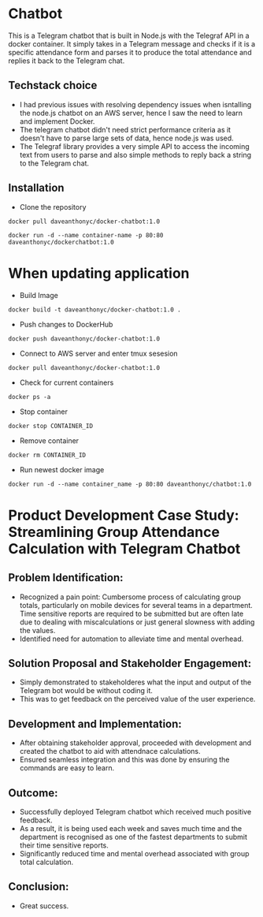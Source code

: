 # Chatbot

This is a Telegram chatbot that is built in Node.js with the Telegraf API in a docker container. It simply takes in a Telegram message and checks if it is a specific attendance form and parses it to produce the total attendance and replies it back to the Telegram chat.

## Techstack choice 
- I had previous issues with resolving dependency issues when isntalling the node.js chatbot on an AWS server, hence I saw the need to learn and implement Docker.
- The telegram chatbot didn't need strict performance criteria as it doesn't have to parse large sets of data, hence node.js was used.
- The Telegraf library provides a very simple API to access the incoming text from users to parse and also simple methods to reply back a string to the Telegram chat.

## Installation
- Clone the repository


`docker pull daveanthonyc/docker-chatbot:1.0`


`docker run -d --name container-name -p 80:80 daveanthonyc/dockerchatbot:1.0`

# When updating application
- Build Image

`docker build -t daveanthonyc/docker-chatbot:1.0 .`

- Push changes to DockerHub

`docker push daveanthonyc/docker-chatbot:1.0`

- Connect to AWS server and enter tmux sesesion

`docker pull daveanthonyc/docker-chatbot:1.0`

- Check for current containers

`docker ps -a`

- Stop container

`docker stop CONTAINER_ID`

- Remove container

`docker rm CONTAINER_ID`

- Run newest docker image

`docker run -d --name container_name -p 80:80 daveanthonyc/chatbot:1.0`

# Product Development Case Study: Streamlining Group Attendance Calculation with Telegram Chatbot

## Problem Identification:

* Recognized a pain point: Cumbersome process of calculating group totals, particularly on mobile devices for several teams in a department. Time sensitive reports are required to be submitted but are often late due to dealing with miscalculations or just general slowness with adding the values.
* Identified need for automation to alleviate time and mental overhead.

## Solution Proposal and Stakeholder Engagement:
* Simply demonstrated to stakeholderes what the input and output of the Telegram bot would be without coding it. 
* This was to get feedback on the perceived value of the user experience.

## Development and Implementation:

* After obtaining stakeholder approval, proceeded with development and created the chatbot to aid with attendnace calculations.
* Ensured seamless integration and this was done by ensuring the commands are easy to learn.

## Outcome:
* Successfully deployed Telegram chatbot which received much positive feedback.
* As a result, it is being used each week and saves much time and the department is recognised as one of the fastest departments to submit their time sensitive reports.
* Significantly reduced time and mental overhead associated with group total calculation.

## Conclusion:
* Great success.

